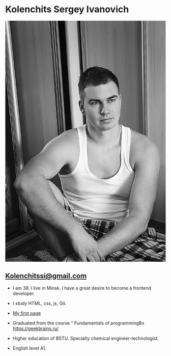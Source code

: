 # Kolenchits Sergey Ivanovich

![foto](./myfoto.jpg)

## Kolenchitssi@gmail.com

- I am 38. I live in Minsk.  I have a great desire to become a frontend developer.

- I study HTML, css, js, Git. 

- [My first page](https://ruchnik19.narod.ru)

- Graduated from the course " Fundamentals of programmingВ»  https://geekbrains.ru/

- Higher education of BSTU. Specialty chemical engineer-technologist.

- English level A1.